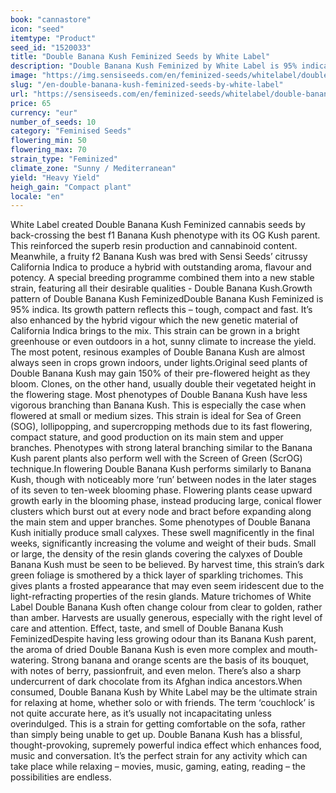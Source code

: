 ```yaml
---
book: "cannastore"
icon: "seed"
itemtype: "Product"
seed_id: "1520033"
title: "Double Banana Kush Feminized Seeds by White Label"
description: "Double Banana Kush Feminized by White Label is 95% indica. It’s a gently fruit-scented, resin-coated strain, and offers a relaxing, intense high."
image: "https://img.sensiseeds.com/en/feminized-seeds/whitelabel/double-banana-kush-image.png"
slug: "/en-double-banana-kush-feminized-seeds-by-white-label"
url: "https://sensiseeds.com/en/feminized-seeds/whitelabel/double-banana-kush?a_aid=cannastore"
price: 65
currency: "eur"
number_of_seeds: 10
category: "Feminised Seeds"
flowering_min: 50
flowering_max: 70
strain_type: "Feminized"
climate_zone: "Sunny / Mediterranean"
yield: "Heavy Yield"
heigh_gain: "Compact plant"
locale: "en"
---
```

White Label created Double Banana Kush Feminized cannabis seeds by back-crossing the best f1 Banana Kush phenotype with its OG Kush parent. This reinforced the superb resin production and cannabinoid content. Meanwhile, a fruity f2 Banana Kush was bred with Sensi Seeds’ citrussy California Indica to produce a hybrid with outstanding aroma, flavour and potency. A special breeding programme combined them into a new stable strain, featuring all their desirable qualities - Double Banana Kush.Growth pattern of Double Banana Kush FeminizedDouble Banana Kush Feminized is 95% indica. Its growth pattern reflects this – tough, compact and fast. It’s also enhanced by the hybrid vigour which the new genetic material of California Indica brings to the mix. This strain can be grown in a bright greenhouse or even outdoors in a hot, sunny climate to increase the yield. The most potent, resinous examples of Double Banana Kush are almost always seen in crops grown indoors, under lights.Original seed plants of Double Banana Kush may gain 150% of their pre-flowered height as they bloom. Clones, on the other hand, usually double their vegetated height in the flowering stage. Most phenotypes of Double Banana Kush have less vigorous branching than Banana Kush. This is especially the case when flowered at small or medium sizes. This strain is ideal for Sea of Green (SOG), lollipopping, and supercropping methods due to its fast flowering, compact stature, and good production on its main stem and upper branches. Phenotypes with strong lateral branching similar to the Banana Kush parent plants also perform well with the Screen of Green (ScrOG) technique.In flowering Double Banana Kush performs similarly to Banana Kush, though with noticeably more ‘run’ between nodes in the later stages of its seven to ten-week blooming phase. Flowering plants cease upward growth early in the blooming phase, instead producing large, conical flower clusters which burst out at every node and bract before expanding along the main stem and upper branches. Some phenotypes of Double Banana Kush initially produce small calyxes. These swell magnificently in the final weeks, significantly increasing the volume and weight of their buds. Small or large, the density of the resin glands covering the calyxes of Double Banana Kush must be seen to be believed. By harvest time, this strain’s dark green foliage is smothered by a thick layer of sparkling trichomes. This gives plants a frosted appearance that may even seem iridescent due to the light-refracting properties of the resin glands. Mature trichomes of White Label Double Banana Kush often change colour from clear to golden, rather than amber. Harvests are usually generous, especially with the right level of care and attention. Effect, taste, and smell of Double Banana Kush FeminizedDespite having less growing odour than its Banana Kush parent, the aroma of dried Double Banana Kush is even more complex and mouth-watering. Strong banana and orange scents are the basis of its bouquet, with notes of berry, passionfruit, and even melon. There’s also a sharp undercurrent of dark chocolate from its Afghan indica ancestors.When consumed, Double Banana Kush by White Label may be the ultimate strain for relaxing at home, whether solo or with friends. The term ‘couchlock’ is not quite accurate here, as it’s usually not incapacitating unless overindulged. This is a strain for getting comfortable on the sofa, rather than simply being unable to get up. Double Banana Kush has a blissful, thought-provoking, supremely powerful indica effect which enhances food, music and conversation. It’s the perfect strain for any activity which can take place while relaxing – movies, music, gaming, eating, reading – the possibilities are endless.
